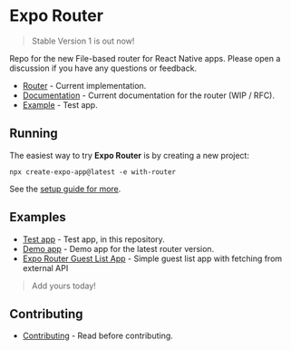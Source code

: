 # Expo Router

> Stable Version 1 is out now!

Repo for the new File-based router for React Native apps. Please open a discussion if you have any questions or feedback.

- [Router](/packages/expo-router) - Current implementation.
- [Documentation](https://expo.github.io/router) - Current documentation for the router (WIP / RFC).
- [Example](/apps/demo) - Test app.
<!-- - [RFC](https://github.com/expo/router/discussions/1) - Add your feedback here. -->

## Running

The easiest way to try **Expo Router** is by creating a new project:

```
npx create-expo-app@latest -e with-router
```

See the [setup guide for more](https://expo.github.io/router/docs/).

## Examples

- [Test app](/apps/sandbox) - Test app, in this repository.
- [Demo app](/apps/demo) - Demo app for the latest router version.
- [Expo Router Guest List App](https://github.com/hola-soy-milk/upleveled-react-native-expo) - Simple guest list app with fetching from external API

> Add yours today!

## Contributing

- [Contributing](/CONTRIBUTING.md) - Read before contributing.
